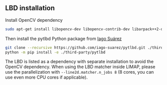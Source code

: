 ## LBD installation

Install OpenCV dependency
```bash
sudo apt-get install libopencv-dev libopencv-contrib-dev libarpack++2-dev libarpack2-dev libsuperlu-dev
```
Then install the pytlbd Python package from [Iago Suárez](https://github.com/iago-suarez)
```bash
git clone --recursive https://github.com/iago-suarez/pytlbd.git ./third-party/pytlbd
python -m pip install -e ./third-party/pytlbd
```
The LBD is listed as a dependency with separate installation to avoid the OpenCV dependency. When using the LBD matcher inside LIMAP, please use the parallelization with ``--line2d.matcher.n_jobs 8`` (8 cores, you can use even more CPU cores if applicable). 

